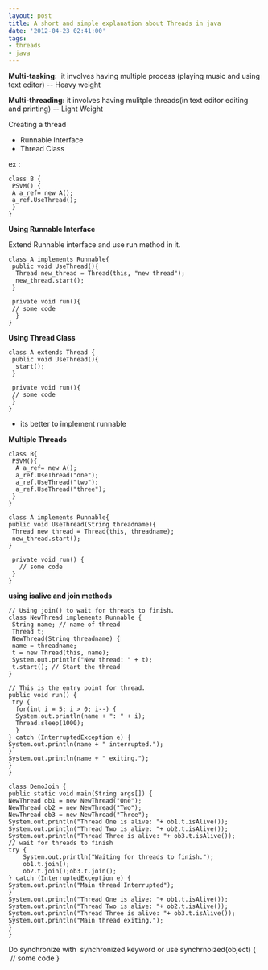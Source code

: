 ```yaml
---
layout: post
title: A short and simple explanation about Threads in java
date: '2012-04-23 02:41:00'
tags:
- threads
- java
---
```


**Multi-tasking:**  it involves having multiple process (playing music and using text editor) -- Heavy weight 

**Multi-threading:** it involves having mulitple threads(in text editor editing and printing) -- Light Weight 

Creating a thread 

* Runnable Interface 
* Thread Class 


ex : 

    class B { 
     PSVM() { 
     A a_ref= new A(); 
     a_ref.UseThread(); 
     } 
    } 

**Using Runnable Interface**

Extend Runnable interface and use run method in it. 

    class A implements Runnable{ 
     public void UseThread(){ 
      Thread new_thread = Thread(this, "new thread"); 
      new_thread.start(); 
     } 

     private void run(){ 
     // some code 
      } 
    } 

**Using Thread Class**

    class A extends Thread { 
     public void UseThread(){ 
      start(); 
     } 

     private void run(){ 
     // some code 
     } 
    } 

* its better to implement runnable 

**Multiple Threads**

    class B{ 
     PSVM(){ 
      A a_ref= new A(); 
      a_ref.UseThread("one"); 
      a_ref.UseThread("two"); 
      a_ref.UseThread("three"); 
     } 
    } 

    class A implements Runnable{ 
    public void UseThread(String threadname){ 
     Thread new_thread = Thread(this, threadname); 
     new_thread.start(); 
    } 

     private void run() { 
       // some code 
     } 
    } 

**using isalive and join methods**

    // Using join() to wait for threads to finish. 
    class NewThread implements Runnable { 
     String name; // name of thread 
     Thread t; 
     NewThread(String threadname) { 
     name = threadname; 
     t = new Thread(this, name); 
     System.out.println("New thread: " + t); 
     t.start(); // Start the thread 
    } 

    // This is the entry point for thread. 
    public void run() { 
     try { 
      for(int i = 5; i > 0; i--) { 
      System.out.println(name + ": " + i); 
      Thread.sleep(1000); 
      } 
    } catch (InterruptedException e) { 
    System.out.println(name + " interrupted."); 
    } 
    System.out.println(name + " exiting."); 
    } 
    } 

    class DemoJoin { 
    public static void main(String args[]) { 
    NewThread ob1 = new NewThread("One"); 
    NewThread ob2 = new NewThread("Two"); 
    NewThread ob3 = new NewThread("Three"); 
    System.out.println("Thread One is alive: "+ ob1.t.isAlive());
    System.out.println("Thread Two is alive: "+ ob2.t.isAlive());
    System.out.println("Thread Three is alive: "+ ob3.t.isAlive());
    // wait for threads to finish
    try {
        System.out.println("Waiting for threads to finish.");
        ob1.t.join();
        ob2.t.join();ob3.t.join();
    } catch (InterruptedException e) {
    System.out.println("Main thread Interrupted");
    }
    System.out.println("Thread One is alive: "+ ob1.t.isAlive());
    System.out.println("Thread Two is alive: "+ ob2.t.isAlive());
    System.out.println("Thread Three is alive: "+ ob3.t.isAlive());
    System.out.println("Main thread exiting.");
    }
    } 

Do synchronize with  synchronized keyword or use synchrnoized(object) {  // some code }